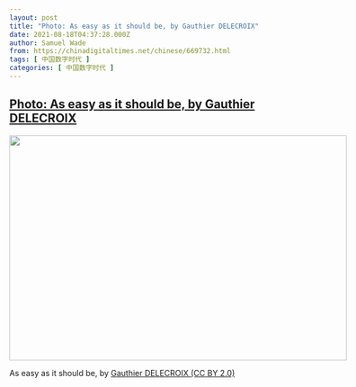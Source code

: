 ```yaml
---
layout: post
title: "Photo: As easy as it should be, by Gauthier DELECROIX"
date: 2021-08-18T04:37:28.000Z
author: Samuel Wade
from: https://chinadigitaltimes.net/chinese/669732.html
tags: [ 中国数字时代 ]
categories: [ 中国数字时代 ]
---
```

<!--1629261448000-->
[Photo: As easy as it should be, by Gauthier DELECROIX](https://chinadigitaltimes.net/chinese/669732.html)
------

<div>
<div id="attachment_669733" style="width: 610px" class="wp-caption alignnone"><img aria-describedby="caption-attachment-669733" src="http://chinadigitaltimes.net/wp-content/uploads/2021/08/51382827742_c28e85f536_c-e1629261403463.jpg" alt="" width="600" height="400" class="size-full wp-image-669733" srcset="https://chinadigitaltimes.net/chinese/files/2021/08/51382827742_c28e85f536_c-e1629261403463.jpg 600w, https://chinadigitaltimes.net/chinese/files/2021/08/51382827742_c28e85f536_c-e1629261403463-300x200.jpg 300w" sizes="(max-width: 600px) 100vw, 600px" /><p id="caption-attachment-669733" class="wp-caption-text">As easy as it should be, by <a href="https://www.flickr.com/photos/gauthierdelecroix/51382827742">Gauthier DELECROIX (CC BY 2.0)</a></p></div>
</div>
